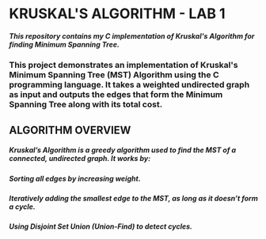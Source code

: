 # KRUSKAL'S ALGORITHM - LAB 1
##### This repository contains my C implementation of Kruskal's Algorithm for finding Minimum Spanning Tree.
### This project demonstrates an implementation of Kruskal's Minimum Spanning Tree (MST) Algorithm using the C programming language. It takes a weighted undirected graph as input and outputs the edges that form the Minimum Spanning Tree along with its total cost.

## ALGORITHM OVERVIEW
##### Kruskal’s Algorithm is a greedy algorithm used to find the MST of a connected, undirected graph. It works by:
##### Sorting all edges by increasing weight.
##### Iteratively adding the smallest edge to the MST, as long as it doesn’t form a cycle.
##### Using Disjoint Set Union (Union-Find) to detect cycles.
